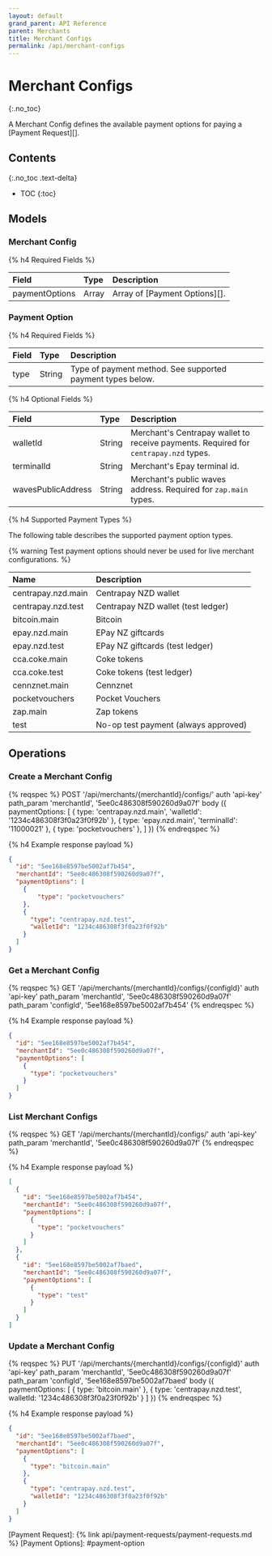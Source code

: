 ```yaml
---
layout: default
grand_parent: API Reference
parent: Merchants
title: Merchant Configs
permalink: /api/merchant-configs
---
```


# Merchant Configs
{:.no_toc}

A Merchant Config defines the available payment options for paying a [Payment Request][].

## Contents
{:.no_toc .text-delta}

* TOC
{:toc}

## Models

<span id="config-model"></span>
### Merchant Config

{% h4 Required Fields %}

| Field          | Type   | Description                   |
| :------------  | :----- | :---------------------------  |
| paymentOptions | Array  | Array of [Payment Options][]. |


### Payment Option

{% h4 Required Fields %}

| Field | Type   | Description                                                |
| :---- | :----- | :--------------------------------------------------------  |
| type  | String | Type of payment method. See supported payment types below. |

{% h4 Optional Fields %}

|       Field        |  Type  |                                                    Description                                                    |
| :----------------- | :----- | :---------------------------------------------------------------------------------------------------------------- |
| walletId           | String | Merchant's Centrapay wallet to receive payments. Required for `centrapay.nzd` types.                              |
| terminalId         | String | Merchant's Epay terminal id.                                                                                      |
| wavesPublicAddress | String | Merchant's public waves address. Required for `zap.main` types.                                                   |

{% h4 Supported Payment Types %}

The following table describes the supported payment option types.

{% warning Test payment options should never be used for live merchant configurations. %}

|        Name        |             Description              |
| :----------------- | :----------------------------------- |
| centrapay.nzd.main | Centrapay NZD wallet                 |
| centrapay.nzd.test | Centrapay NZD wallet (test ledger)   |
| bitcoin.main       | Bitcoin                              |
| epay.nzd.main      | EPay NZ giftcards                    |
| epay.nzd.test      | EPay NZ giftcards (test ledger)      |
| cca.coke.main      | Coke tokens                          |
| cca.coke.test      | Coke tokens (test ledger)            |
| cennznet.main      | Cennznet                             |
| pocketvouchers     | Pocket Vouchers                      |
| zap.main           | Zap tokens                           |
| test               | No-op test payment (always approved) |


## Operations

### Create a Merchant Config

{% reqspec %}
  POST '/api/merchants/{merchantId}/configs/'
  auth 'api-key'
  path_param 'merchantId', '5ee0c486308f590260d9a07f'
  body ({
    paymentOptions: [
      { type: 'centrapay.nzd.main', 'walletId': '1234c486308f3f0a23f0f92b' },
      { type: 'epay.nzd.main', 'terminalId': '11000021' },
      { type: 'pocketvouchers' },
    ]
  })
{% endreqspec %}

{% h4 Example response payload %}

```json
{
  "id": "5ee168e8597be5002af7b454",
  "merchantId": "5ee0c486308f590260d9a07f",
  "paymentOptions": [
    {
        "type": "pocketvouchers"
    },
    {
      "type": "centrapay.nzd.test",
      "walletId": "1234c486308f3f0a23f0f92b"
    }
  ]
}
```

### Get a Merchant Config

{% reqspec %}
  GET '/api/merchants/{merchantId}/configs/{configId}'
  auth 'api-key'
  path_param 'merchantId', '5ee0c486308f590260d9a07f'
  path_param 'configId', '5ee168e8597be5002af7b454'
{% endreqspec %}


{% h4 Example response payload %}

```json
{
  "id": "5ee168e8597be5002af7b454",
  "merchantId": "5ee0c486308f590260d9a07f",
  "paymentOptions": [
    {
      "type": "pocketvouchers"
    }
  ]
}
```

### List Merchant Configs

{% reqspec %}
  GET '/api/merchants/{merchantId}/configs/'
  auth 'api-key'
  path_param 'merchantId', '5ee0c486308f590260d9a07f'
{% endreqspec %}


{% h4 Example response payload %}

```json
[
  {
    "id": "5ee168e8597be5002af7b454",
    "merchantId": "5ee0c486308f590260d9a07f",
    "paymentOptions": [
      {
        "type": "pocketvouchers"
      }
    ]
  },
  {
    "id": "5ee168e8597be5002af7baed",
    "merchantId": "5ee0c486308f590260d9a07f",
    "paymentOptions": [
      {
        "type": "test"
      }
    ]
  }
]
```

### Update a Merchant Config

{% reqspec %}
  PUT '/api/merchants/{merchantId}/configs/{configId}'
  auth 'api-key'
  path_param 'merchantId', '5ee0c486308f590260d9a07f'
  path_param 'configId', '5ee168e8597be5002af7baed'
  body ({
    paymentOptions: [
      { type: 'bitcoin.main' },
      { type: 'centrapay.nzd.test', walletId: '1234c486308f3f0a23f0f92b' }
    ]
  })
{% endreqspec %}

{% h4 Example response payload %}

```json
{
  "id": "5ee168e8597be5002af7baed",
  "merchantId": "5ee0c486308f590260d9a07f",
  "paymentOptions": [
    {
      "type": "bitcoin.main"
    },
    {
      "type": "centrapay.nzd.test",
      "walletId": "1234c486308f3f0a23f0f92b"
    }
  ]
}
```

[Payment Request]: {% link api/payment-requests/payment-requests.md %}
[Payment Options]: #payment-option
